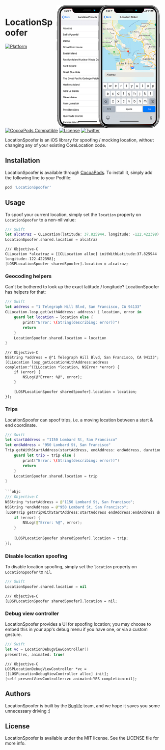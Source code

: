 <img src="debug_view_controller.png" alt="Screenshots of the debug view controllers" align="right" height="400" />


# LocationSpoofer

[![Platform](https://img.shields.io/cocoapods/p/LocationSpoofer.svg?style=flat)](https://cocoapods.org/pods/LocationSpoofer)
[![CocoaPods Compatible](https://img.shields.io/cocoapods/v/LocationSpoofer.svg)](https://cocoapods.org/pods/LocationSpoofer)
[![License](https://img.shields.io/badge/license-MIT-green.svg?style=flat)](https://github.com/buglife/LocationSpoofer/blob/master/LICENSE)
[![Twitter](https://img.shields.io/badge/twitter-@BuglifeApp-blue.svg)](https://twitter.com/buglifeapp)

LocationSpoofer is an iOS library for spoofing / mocking location, without changing any of your existing CoreLocation code.

## Installation

LocationSpoofer is available through [CocoaPods](https://cocoapods.org). To install
it, simply add the following line to your Podfile:

```ruby
pod 'LocationSpoofer'
```

## Usage

To spoof your current location, simply set the `location` property on `LocationSpoofer` to a non-nil value:

```swift
/// Swift
let alcatraz = CLLocation(latitude: 37.825944, longitude: -122.422398)
LocationSpoofer.shared.location = alcatraz
```

```objc
/// Objective-C
CLLocation *alcatraz = [[CLLocation alloc] initWithLatitude:37.825944 longitude:-122.422398];
[LOSPLocationSpoofer sharedSpoofer].location = alcatraz;
```

### Geocoding helpers

Can't be bothered to look up the exact latitude / longitude? LocationSpoofer has helpers for that:

```swift
/// Swift
let address = "1 Telegraph Hill Blvd, San Francisco, CA 94133"
CLLocation.losp_get(withAddress: address) { location, error in
	guard let location = location else {
		print("Error: \(String(describing: error))")
		return
	}
	LocationSpoofer.shared.location = location
}
```

```objc
/// Objective-C
NSString *address = @"1 Telegraph Hill Blvd, San Francisco, CA 94133";
[CLLocation losp_getLocationWithAddress:address completion:^(CLLocation *location, NSError *error) {
    if (error) {
        NSLog(@"Error: %@", error);
    }
    
    [LOSPLocationSpoofer sharedSpoofer].location = location;
}];
```

### Trips

LocationSpoofer can spoof trips, i.e. a moving location between a start & end coordinate.

```swift
/// Swift
let startAddress = "1150 Lombard St, San Francisco"
let endAddress = "950 Lombard St, San Francisco"
Trip.getWithStartAddress(startAddress, endAddress: endAddress, duration: 10) { trip, error in
	guard let trip = trip else {
		print("Error: \(String(describing: error))")
		return
	}
	LocationSpoofer.shared.location = trip
}

```objc
/// Objective-C
NSString *startAddress = @"1150 Lombard St, San Francisco";
NSString *endAddress = @"950 Lombard St, San Francisco";
[LOSPTrip getTripWithStartAddress:startAddress endAddress:endAddress duration:10 completion:^(LOSPTrip *trip, NSError *error) {
    if (error) {
        NSLog(@"Error: %@", error);
    }
    
    [LOSPLocationSpoofer sharedSpoofer].location = trip;
}];
```

### Disable location spoofing

To disable location spoofing, simply set the `location` property on `LocationSpoofer` to `nil`.

```swift
/// Swift
LocationSpoofer.shared.location = nil
```

```objc
/// Objective-C
[LOSPLocationSpoofer sharedSpoofer].location = nil;
```

### Debug view controller

LocationSpoofer provides a UI for spoofing location; you may choose to embed this in your app's debug menu if you have one, or via a custom gesture.

```swift
/// Swift
let vc = LocationDebugViewController()
present(vc, animated: true)
```

```objc
/// Objective-C
LOSPLocationDebugViewController *vc = [[LOSPLocationDebugViewController alloc] init];
[self presentViewController:vc animated:YES completion:nil];
```

## Authors

LocationSpoofer is built by the [Buglife](https://buglife.com) team, and we hope it saves you some unnecessary driving :)

## License

LocationSpoofer is available under the MIT license. See the LICENSE file for more info.
